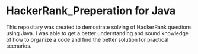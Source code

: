 # HackerRank_Preperation for Java
This repositary was created to demostrate solving of HackerRank questions using Java.
I was able to get a better understanding and sound knowledge of how to organize a code and find the better solution for practical scenarios. 
